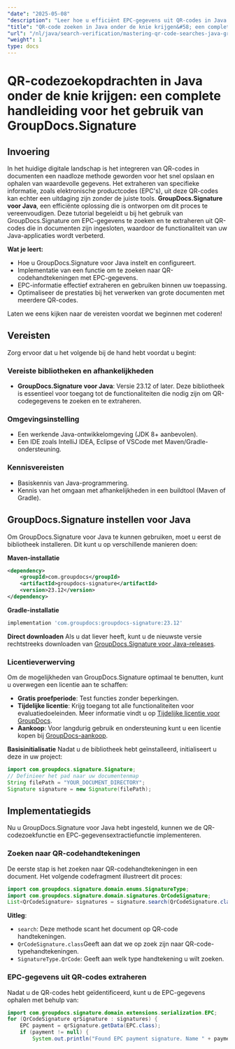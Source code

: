 ```yaml
---
"date": "2025-05-08"
"description": "Leer hoe u efficiënt EPC-gegevens uit QR-codes in Java kunt zoeken en extraheren met GroupDocs.Signature. Verbeter de mogelijkheden van uw applicatie met deze uitgebreide handleiding."
"title": "QR-code zoeken in Java onder de knie krijgen&#58; een complete handleiding met GroupDocs.Signature"
"url": "/nl/java/search-verification/mastering-qr-code-searches-java-groupdocs-signature/"
"weight": 1
type: docs
---
```

# QR-codezoekopdrachten in Java onder de knie krijgen: een complete handleiding voor het gebruik van GroupDocs.Signature

## Invoering

In het huidige digitale landschap is het integreren van QR-codes in documenten een naadloze methode geworden voor het snel opslaan en ophalen van waardevolle gegevens. Het extraheren van specifieke informatie, zoals elektronische productcodes (EPC's), uit deze QR-codes kan echter een uitdaging zijn zonder de juiste tools. **GroupDocs.Signature voor Java**, een efficiënte oplossing die is ontworpen om dit proces te vereenvoudigen. Deze tutorial begeleidt u bij het gebruik van GroupDocs.Signature om EPC-gegevens te zoeken en te extraheren uit QR-codes die in documenten zijn ingesloten, waardoor de functionaliteit van uw Java-applicaties wordt verbeterd.

**Wat je leert:**
- Hoe u GroupDocs.Signature voor Java instelt en configureert.
- Implementatie van een functie om te zoeken naar QR-codehandtekeningen met EPC-gegevens.
- EPC-informatie effectief extraheren en gebruiken binnen uw toepassing.
- Optimaliseer de prestaties bij het verwerken van grote documenten met meerdere QR-codes.

Laten we eens kijken naar de vereisten voordat we beginnen met coderen!

## Vereisten

Zorg ervoor dat u het volgende bij de hand hebt voordat u begint:

### Vereiste bibliotheken en afhankelijkheden
- **GroupDocs.Signature voor Java**: Versie 23.12 of later. Deze bibliotheek is essentieel voor toegang tot de functionaliteiten die nodig zijn om QR-codegegevens te zoeken en te extraheren.

### Omgevingsinstelling
- Een werkende Java-ontwikkelomgeving (JDK 8+ aanbevolen).
- Een IDE zoals IntelliJ IDEA, Eclipse of VSCode met Maven/Gradle-ondersteuning.
  

### Kennisvereisten
- Basiskennis van Java-programmering.
- Kennis van het omgaan met afhankelijkheden in een buildtool (Maven of Gradle).

## GroupDocs.Signature instellen voor Java

Om GroupDocs.Signature voor Java te kunnen gebruiken, moet u eerst de bibliotheek installeren. Dit kunt u op verschillende manieren doen:

**Maven-installatie**
```xml
<dependency>
    <groupId>com.groupdocs</groupId>
    <artifactId>groupdocs-signature</artifactId>
    <version>23.12</version>
</dependency>
```

**Gradle-installatie**
```gradle
implementation 'com.groupdocs:groupdocs-signature:23.12'
```

**Direct downloaden**
Als u dat liever heeft, kunt u de nieuwste versie rechtstreeks downloaden van [GroupDocs.Signature voor Java-releases](https://releases.groupdocs.com/signature/java/).

### Licentieverwerving

Om de mogelijkheden van GroupDocs.Signature optimaal te benutten, kunt u overwegen een licentie aan te schaffen:
- **Gratis proefperiode**: Test functies zonder beperkingen.
- **Tijdelijke licentie**: Krijg toegang tot alle functionaliteiten voor evaluatiedoeleinden. Meer informatie vindt u op [Tijdelijke licentie voor GroupDocs](https://purchase.groupdocs.com/temporary-license).
- **Aankoop**: Voor langdurig gebruik en ondersteuning kunt u een licentie kopen bij [GroupDocs-aankoop](https://purchase.groupdocs.com/buy).

**Basisinitialisatie**
Nadat u de bibliotheek hebt geïnstalleerd, initialiseert u deze in uw project:

```java
import com.groupdocs.signature.Signature;
// Definieer het pad naar uw documentenmap
String filePath = "YOUR_DOCUMENT_DIRECTORY";
Signature signature = new Signature(filePath);
```

## Implementatiegids

Nu u GroupDocs.Signature voor Java hebt ingesteld, kunnen we de QR-codezoekfunctie en EPC-gegevensextractiefunctie implementeren.

### Zoeken naar QR-codehandtekeningen

De eerste stap is het zoeken naar QR-codehandtekeningen in een document. Het volgende codefragment illustreert dit proces:

```java
import com.groupdocs.signature.domain.enums.SignatureType;
import com.groupdocs.signature.domain.signatures.QrCodeSignature;
List<QrCodeSignature> signatures = signature.search(QrCodeSignature.class, SignatureType.QrCode);
```

**Uitleg**: 
- `search`: Deze methode scant het document op QR-code handtekeningen.
- `QrCodeSignature.class`Geeft aan dat we op zoek zijn naar QR-code-typehandtekeningen.
- `SignatureType.QrCode`: Geeft aan welk type handtekening u wilt zoeken.

### EPC-gegevens uit QR-codes extraheren

Nadat u de QR-codes hebt geïdentificeerd, kunt u de EPC-gegevens ophalen met behulp van:

```java
import com.groupdocs.signature.domain.extensions.serialization.EPC;
for (QrCodeSignature qrSignature : signatures) {
    EPC payment = qrSignature.getData(EPC.class);
    if (payment != null) {
        System.out.println("Found EPC payment signature. Name " + payment.getName() + \